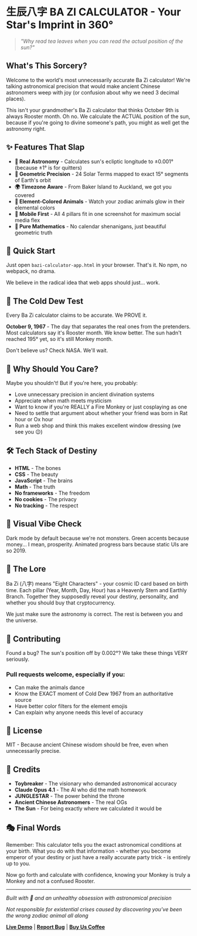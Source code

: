 # 	生辰八字 BA ZI CALCULATOR - Your Star's Imprint in 360°

> *"Why read tea leaves when you can read the actual position of the sun?"*

## What's This Sorcery?

Welcome to the world's most unnecessarily accurate Ba Zi calculator! We're talking astronomical precision that would make ancient Chinese astronomers weep with joy (or confusion about why we need 3 decimal places).

This isn't your grandmother's Ba Zi calculator that thinks October 9th is always Rooster month. Oh no. We calculate the ACTUAL position of the sun, because if you're going to divine someone's path, you might as well get the astronomy right.

## ✨ Features That Slap

- **🔭 Real Astronomy** - Calculates sun's ecliptic longitude to ±0.001° (because ±1° is for quitters)
- **📐 Geometric Precision** - 24 Solar Terms mapped to exact 15° segments of Earth's orbit
- **🌍 Timezone Aware** - From Baker Island to Auckland, we got you covered
- **🎨 Element-Colored Animals** - Watch your zodiac animals glow in their elemental colors
- **📱 Mobile First** - All 4 pillars fit in one screenshot for maximum social media flex
- **🧮 Pure Mathematics** - No calendar shenanigans, just beautiful geometric truth

## 🚀 Quick Start

Just open `bazi-calculator-app.html` in your browser. That's it. No npm, no webpack, no drama.

We believe in the radical idea that web apps should just... work.

## 🎯 The Cold Dew Test

Every Ba Zi calculator claims to be accurate. We PROVE it.

**October 9, 1967** - The day that separates the real ones from the pretenders. Most calculators say it's Rooster month. We know better. The sun hadn't reached 195° yet, so it's still Monkey month.

Don't believe us? Check NASA. We'll wait.

## 🎪 Why Should You Care?

Maybe you shouldn't! But if you're here, you probably:
- Love unnecessary precision in ancient divination systems
- Appreciate when math meets mysticism
- Want to know if you're REALLY a Fire Monkey or just cosplaying as one
- Need to settle that argument about whether your friend was born in Rat hour or Ox hour
- Run a web shop and think this makes excellent window dressing (we see you 😉)

## 🛠️ Tech Stack of Destiny

- **HTML** - The bones
- **CSS** - The beauty
- **JavaScript** - The brains
- **Math** - The truth
- **No frameworks** - The freedom
- **No cookies** - The privacy
- **No tracking** - The respect

## 🎨 Visual Vibe Check

Dark mode by default because we're not monsters. Green accents because money... I mean, prosperity. Animated progress bars because static UIs are so 2019.

## 📖 The Lore

Ba Zi (八字) means "Eight Characters" - your cosmic ID card based on birth time. Each pillar (Year, Month, Day, Hour) has a Heavenly Stem and Earthly Branch. Together they supposedly reveal your destiny, personality, and whether you should buy that cryptocurrency.

We just make sure the astronomy is correct. The rest is between you and the universe.

## 🤝 Contributing

Found a bug?
The sun's position off by 0.002°?
We take these things VERY seriously.

### Pull requests welcome, especially if you:
- Can make the animals dance
- Know the EXACT moment of Cold Dew 1967 from an authoritative source
- Have better color filters for the element emojis
- Can explain why anyone needs this level of accuracy

## 📜 License

MIT - Because ancient Chinese wisdom should be free, even when unnecessarily precise.

## 🙏 Credits

- **Toybreaker** - The visionary who demanded astronomical accuracy
- **Claude Opus 4.1** - The AI who did the math homework
- **JUNGLESTAR** - The power behind the throne
- **Ancient Chinese Astronomers** - The real OGs
- **The Sun** - For being exactly where we calculated it would be

## 🎭 Final Words

Remember: This calculator tells you the exact astronomical conditions at your birth. What you do with that information - whether you become emperor of your destiny or just have a really accurate party trick - is entirely up to you.

Now go forth and calculate with confidence, knowing your Monkey is truly a Monkey and not a confused Rooster.

---

*Built with 💚 and an unhealthy obsession with astronomical precision*

*Not responsible for existential crises caused by discovering you've been the wrong zodiac animal all along*

**[Live Demo](https://bazi.junglestar.org)** | **[Report Bug](https://github.com/junglesta/bazi/issues)** | **[Buy Us Coffee](https://ko-fi.com/junglo)**
